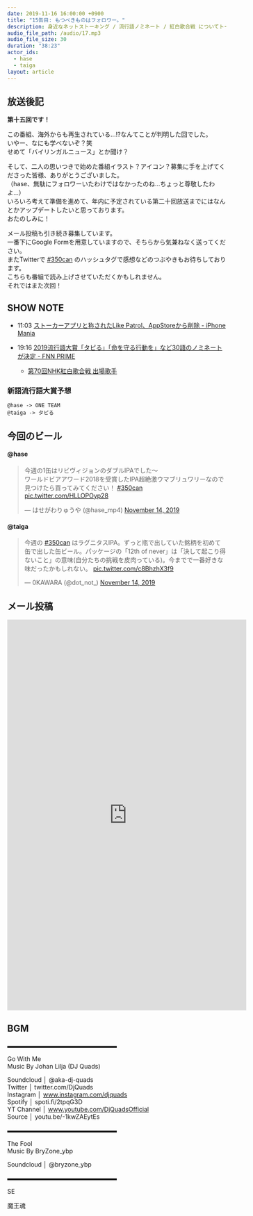 ```yaml
---
date: 2019-11-16 16:00:00 +0900
title: "15缶目: もつべきものはフォロワー。"
description: 身近なネットストーキング / 流行語ノミネート / 紅白歌合戦 についてトークしました。
audio_file_path: /audio/17.mp3
audio_file_size: 30
duration: "38:23"
actor_ids:
  - hase
  - taiga
layout: article
---
```


## 放送後記

__第十五回です！__

この番組、海外からも再生されている...!?なんてことが判明した回でした。<br>
いやー、なにも学べないぞ？笑<br>
せめて「バイリンガルニュース」とか聞け？<br>

そして、二人の思いつきで始めた番組イラスト？アイコン？募集に手を上げてくださった皆様、ありがとうございました。<br>
（hase、無駄にフォロワーいたわけではなかったのね...ちょっと尊敬したわよ...）<br>
いろいろ考えて準備を進めて、年内に予定されている第二十回放送までにはなんとかアップデートしたいと思っております。<br>
おたのしみに！<br>

メール投稿も引き続き募集しています。<br>
一番下にGoogle Formを用意していますので、そちらから気兼ねなく送ってください。<br>
またTwitterで [#350can](https://twitter.com/search?q=%23350can&src=hashtag_click) のハッシュタグで感想などのつぶやきもお待ちしております。<br>
こちらも番組で読み上げさせていただくかもしれません。<br>
それではまた次回！

## SHOW NOTE

- 11:03 [ストーカーアプリと称されたLike Patrol、AppStoreから削除 - iPhone Mania](https://news.line.me/articles/oa-rp59145/270bfce51bbc)

- 19:16 [2019流行語大賞「タピる」「命を守る行動を」など30語のノミネートが決定 - FNN PRIME](https://www.fnn.jp/posts/00048846HDK/201911061400_FNN_HDK)

    * [第70回NHK紅白歌合戦 出場歌手](https://www.nhk.or.jp/kouhaku/artist/index.html)

### 新語流行語大賞予想
    @hase -> ONE TEAM
    @taiga -> タピる

## 今回のビール

#### @hase
<blockquote class="twitter-tweet"><p lang="ja" dir="ltr">今週の1缶はリビヴィジョンのダブルIPAでした〜<br>ワールドビアアワード2018を受賞したIPA超絶激ウマブリュワリーなので見つけたら買ってみてください！ <a href="https://twitter.com/hashtag/350can?src=hash&amp;ref_src=twsrc%5Etfw">#350can</a> <a href="https://t.co/HLLOPOyp28">pic.twitter.com/HLLOPOyp28</a></p>&mdash; はせがわりゅうや (@hase_mp4) <a href="https://twitter.com/hase_mp4/status/1195015195518652417?ref_src=twsrc%5Etfw">November 14, 2019</a></blockquote> <script async src="https://platform.twitter.com/widgets.js" charset="utf-8"></script>

#### @taiga
<blockquote class="twitter-tweet"><p lang="ja" dir="ltr">今週の <a href="https://twitter.com/hashtag/350can?src=hash&amp;ref_src=twsrc%5Etfw">#350can</a> はラグニタスIPA。ずっと瓶で出していた銘柄を初めて缶で出した缶ビール。パッケージの「12th of never」は「決して起こり得ないこと」の意味(自分たちの挑戦を皮肉っている)。今までで一番好きな味だったかもしれない。 <a href="https://t.co/c8BhzhX3f9">pic.twitter.com/c8BhzhX3f9</a></p>&mdash; 0KAWARA (@dot_not_) <a href="https://twitter.com/dot_not_/status/1194980781115895810?ref_src=twsrc%5Etfw">November 14, 2019</a></blockquote> <script async src="https://platform.twitter.com/widgets.js" charset="utf-8"></script>

## メール投稿

<iframe src="https://docs.google.com/forms/d/e/1FAIpQLSfTZ99ZtY5BJtHk38i7c_p3AdF-uIGnOOsc6W05wV6L0MTAQg/viewform?embedded=true" width="550" height="900" frameborder="0" marginheight="0" marginwidth="0">読み込んでいます…</iframe>

## BGM
▬▬▬▬▬▬▬▬▬▬▬▬▬▬▬▬▬▬  

Go With Me  
Music By Johan Lilja (DJ Quads)  

Soundcloud │ @aka-dj-quads  
Twitter │ twitter.com/DjQuads  
Instagram │ www.instagram.com/djquads  
Spotify │ spoti.fi/2tpqG3D  
YT Channel │ www.youtube.com/DjQuadsOfficial  
Source │ youtu.be/-1kwZAEytEs  

▬▬▬▬▬▬▬▬▬▬▬▬▬▬▬▬▬▬  

The Fool  
Music By BryZone_ybp  

Soundcloud │ @bryzone_ybp  

▬▬▬▬▬▬▬▬▬▬▬▬▬▬▬▬▬▬  

SE

魔王魂
